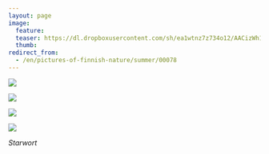 ```yaml
---
layout: page
image:
  feature:
  teaser: https://dl.dropboxusercontent.com/sh/ea1wtnz7z734o12/AACizWh1u6dlK5rwrlYqtMQwa/luontokuvat/kes%C3%A4/4/DS21899-245px.jpg
  thumb:
redirect_from:
  - /en/pictures-of-finnish-nature/summer/00078
---
```


[![](https://dl.dropboxusercontent.com/sh/ea1wtnz7z734o12/AABbPvDRqLpYBg3Mz0B4Ly6Aa/luontokuvat/kes%C3%A4/4/DS21901-800px.jpg)](https://dl.dropboxusercontent.com/sh/ea1wtnz7z734o12/AADg9Wv76ZSpO65Aoos2j8nza/luontokuvat/kes%C3%A4/4/DS21901.jpg)

[![](https://dl.dropboxusercontent.com/sh/ea1wtnz7z734o12/AAAoG1u20pA87ADVUW5YosXYa/luontokuvat/kes%C3%A4/4/DS21864-800px.jpg)](https://dl.dropboxusercontent.com/sh/ea1wtnz7z734o12/AADDLSQrZZgGJ8bWTVwB-d_Va/luontokuvat/kes%C3%A4/4/DS21864.jpg)

[![](https://dl.dropboxusercontent.com/sh/ea1wtnz7z734o12/AACVL-EsqvkYEt3zsjnZ_ILJa/luontokuvat/kes%C3%A4/4/DS21877-800px.jpg)](https://dl.dropboxusercontent.com/sh/ea1wtnz7z734o12/AADdY0JAIdFJUYXrnSn3GrAja/luontokuvat/kes%C3%A4/4/DS21877.jpg)

[![](https://dl.dropboxusercontent.com/sh/ea1wtnz7z734o12/AADvqT027TyC5p9L7LnLmKOva/luontokuvat/kes%C3%A4/4/DS21899-800px.jpg)](https://dl.dropboxusercontent.com/sh/ea1wtnz7z734o12/AAB3w9ETP3OiRhQgsw9quctJa/luontokuvat/kes%C3%A4/4/DS21899.jpg)

*Starwort*
